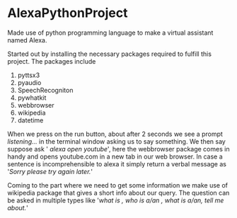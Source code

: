 # AlexaPythonProject
Made use of python programming language to make a virtual assistant named Alexa.

Started out by installing the necessary packages required to fulfill this project. The packages include

1. pyttsx3
2. pyaudio
3. SpeechRecogniton
4. pywhatkit
5. webbrowser
6. wikipedia
7. datetime

When we press on the run button, about after 2 seconds we see a prompt _listening..._ in the terminal window asking us to say something. We then say suppose 
ask ' _alexa open youtube_', here the webbrowser package comes in handy and opens youtube.com in a new tab in our web browser. In case a sentence is incomprehensible to alexa it simply return a verbal message as '_Sorry please try again later._'

Coming to the part where we need to get some information we make use of wikipedia package that gives a short info about our query. The question can be asked in multiple types like '_what is , who is a/an , what is a/an, tell me about._'
